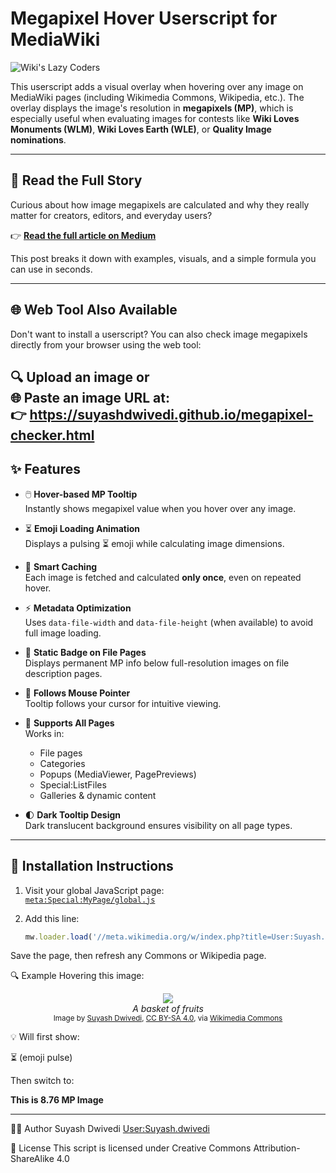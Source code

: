 # Megapixel Hover Userscript for MediaWiki

![Wiki's Lazy Coders](https://upload.wikimedia.org/wikipedia/commons/thumb/5/55/Wiki%27s_Lazy_Coders.png/180px-Wiki%27s_Lazy_Coders.png)

This userscript adds a visual overlay when hovering over any image on MediaWiki pages (including Wikimedia Commons, Wikipedia, etc.). The overlay displays the image's resolution in **megapixels (MP)**, which is especially useful when evaluating images for contests like **Wiki Loves Monuments (WLM)**, **Wiki Loves Earth (WLE)**, or **Quality Image nominations**.

---

## 📖 Read the Full Story

Curious about how image megapixels are calculated and why they really matter for creators, editors, and everyday users?

👉 <a href="https://medium.com/@SuyashWiki/how-to-easily-calculate-image-megapixels-and-why-it-matters-b53777e44594" target="_blank"><strong>Read the full article on Medium</strong></a>

This post breaks it down with examples, visuals, and a simple formula you can use in seconds.

---

## 🌐 Web Tool Also Available

Don't want to install a userscript? You can also check image megapixels directly from your browser using the web tool:

🔍 <strong>Upload an image</strong> or  
🌐 <strong>Paste an image URL</strong> at:  
👉 <a href="https://suyashdwivedi.github.io/megapixel-checker.html" target="_blank">https://suyashdwivedi.github.io/megapixel-checker.html</a>
---

## ✨ Features

- 🖱️ **Hover-based MP Tooltip**  
  Instantly shows megapixel value when you hover over any image.

- ⏳ **Emoji Loading Animation**  
  Displays a pulsing ⏳ emoji while calculating image dimensions.

- 🧠 **Smart Caching**  
  Each image is fetched and calculated **only once**, even on repeated hover.

- ⚡ **Metadata Optimization**  
  Uses `data-file-width` and `data-file-height` (when available) to avoid full image loading.

- 📄 **Static Badge on File Pages**  
  Displays permanent MP info below full-resolution images on file description pages.

- 📍 **Follows Mouse Pointer**  
  Tooltip follows your cursor for intuitive viewing.

- 🧩 **Supports All Pages**  
  Works in:
  - File pages
  - Categories
  - Popups (MediaViewer, PagePreviews)
  - Special:ListFiles
  - Galleries & dynamic content

- 🌓 **Dark Tooltip Design**  
  Dark translucent background ensures visibility on all page types.

---

## 🔧 Installation Instructions

1. Visit your global JavaScript page:  
   [`meta:Special:MyPage/global.js`](https://meta.wikimedia.org/wiki/Special:MyPage/global.js)

2. Add this line:

   ```js
   mw.loader.load('//meta.wikimedia.org/w/index.php?title=User:Suyash.dwivedi/userscripts/mp-hover.js&action=raw&ctype=text/javascript');
Save the page, then refresh any Commons or Wikipedia page.

🔍 Example
Hovering this image:
<p align="center">
  <img src="https://upload.wikimedia.org/wikipedia/commons/thumb/b/b6/A_basket_of_fruits.jpg/500px-A_basket_of_fruits.jpg" target="_blank alt="A basket of fruits" />
  <br>
  <em>A basket of fruits</em><br>
  <small>
    Image by <a href="https://meta.wikimedia.org/wiki/User:Suyash.dwivedi">Suyash Dwivedi</a>,
    <a href="https://creativecommons.org/licenses/by-sa/4.0/">CC BY-SA 4.0</a>, via 
    <a href="https://commons.wikimedia.org/wiki/File:A_basket_of_fruits.jpg">Wikimedia Commons</a>
  </small>
</p>

💡 Will first show:

⏳ (emoji pulse)

Then switch to:

**This is 8.76 MP Image**

---

👨‍💻 Author
Suyash Dwivedi
<a href="https://meta.wikimedia.org/wiki/User:Suyash.dwivedi">User:Suyash.dwivedi</a>


🪪 License
This script is licensed under Creative Commons Attribution-ShareAlike 4.0
